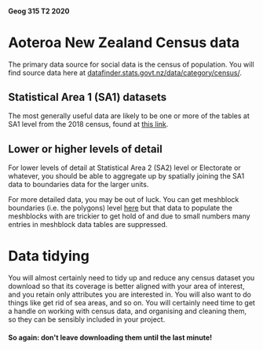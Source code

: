 #### Geog 315 T2 2020
# Aoteroa New Zealand Census data
The primary data source for social data is the census of population. You will find source data here at [datafinder.stats.govt.nz/data/category/census/](https://datafinder.stats.govt.nz/data/category/census/).

## Statistical Area 1 (SA1) datasets
The most generally useful data are likely to be one or more of the tables at SA1 level from the 2018 census, found at [this link](https://datafinder.stats.govt.nz/data/category/census/2018/sa1-dataset/sa1/).

## Lower or higher levels of detail
For lower levels of detail at Statistical Area 2 (SA2) level or Electorate or whatever, you should be able to aggregate up by spatially joining the SA1 data to boundaries data for the larger units.

For more detailed data, you may be out of luck. You can get meshblock boundaries (i.e. the polygons) level [here](https://datafinder.stats.govt.nz/layer/92197-meshblock-2018-generalised/) but that data to populate the meshblocks with are trickier to get hold of and due to small numbers many entries in meshblock data tables are suppressed.

# Data tidying
You will almost certainly need to tidy up and reduce any census dataset you download so that its coverage is better aligned with your area of interest, and you retain only attributes you are interested in. You will also want to do things like get rid of sea areas, and so on. You will certainly need time to get a handle on working with census data, and organising and cleaning them, so they can be sensibly included in your project.

#### So again: **don't leave downloading them until the last minute!**
